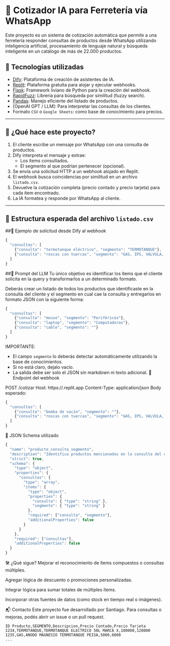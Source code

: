 # 🤖 Cotizador IA para Ferretería vía WhatsApp

Este proyecto es un sistema de cotización automática que permite a una ferretería responder consultas de productos desde WhatsApp utilizando inteligencia artificial, procesamiento de lenguaje natural y búsqueda inteligente en un catálogo de más de 22.000 productos.

## 🧱 Tecnologías utilizadas

- [Dify](https://dify.ai/): Plataforma de creación de asistentes de IA.
- [Replit](https://replit.com/): Plataforma gratuita para alojar y ejecutar webhooks.
- [Flask](https://flask.palletsprojects.com/): Framework liviano de Python para la creación del webhook.
- [RapidFuzz](https://maxbachmann.github.io/RapidFuzz/): Librería para búsqueda por similitud (fuzzy search).
- [Pandas](https://pandas.pydata.org/): Manejo eficiente del listado de productos.
- [OpenAI GPT / LLM]: Para interpretar las consultas de los clientes.
- Formato `CSV` o `Google Sheets`: como base de conocimiento para precios.

---

## 🚀 ¿Qué hace este proyecto?

1. El cliente escribe un mensaje por WhatsApp con una consulta de productos.
2. Dify interpreta el mensaje y extrae:
   - Los ítems consultados.
   - El segmento al que podrían pertenecer (opcional).
3. Se envía una solicitud HTTP a un webhook alojado en Replit.
4. El webhook busca coincidencias por similitud en un archivo `listado.csv`.
5. Devuelve la cotización completa (precio contado y precio tarjeta) para cada ítem encontrado.
6. La IA formatea y responde por WhatsApp al cliente.

---

## 🧠 Estructura esperada del archivo `listado.csv`

##🧪 Ejemplo de solicitud desde Dify al webhook
```js
{
  "consultas": [
    {"consulta": "termotanque eléctrico", "segmento": "TERMOTANQUE"},
    {"consulta": "roscas con tuercas", "segmento": "GAS, IPS, VALVULA, LLAVE"}
  ]
}
```


##🧩 Prompt del LLM
Tu único objetivo es identificar los ítems que el cliente solicita en la query y transformarlos a un determinado formato.

Deberás crear un listado de todos los productos que identificaste en la consulta del cliente y el segmento en cual cae la consulta y entregarlos en formato JSON con la siguiente forma:

```js
{
  "consultas": [
    {"consulta": "mouse", "segmento": "Periféricos"},
    {"consulta": "laptop", "segmento": "Computadoras"},
    {"consulta": "cable", "segmento": ""}
  ]
}
```

IMPORTANTE:
- El campo `segmento` lo deberás detectar automáticamente utilizando la base de conocimientos. 
- Si no está claro, dejalo vacío.
- La salida debe ser solo el JSON sin markdown ni texto adicional.
🧪 Endpoint del webhook

POST /cotizar
Host: https://<tu-url-de-replit>.replit.app
Content-Type: application/json
Body esperado:

```js
{
  "consultas": [
    {"consulta": "bomba de vacío", "segmento": ""},
    {"consulta": "roscas con tuercas", "segmento": "GAS, IPS, VALVULA, LLAVE"}
  ]
}
```

📄 JSON Schema utilizado
```js
{
  "name": "producto_consulta_segmento",
  "description": "Identifica productos mencionados en la consulta del cliente y asigna segmentos si es posible.",
  "strict": true,
  "schema": {
    "type": "object",
    "properties": {
      "consultas": {
        "type": "array",
        "items": {
          "type": "object",
          "properties": {
            "consulta": { "type": "string" },
            "segmento": { "type": "string" }
          },
          "required": ["consulta", "segmento"],
          "additionalProperties": false
        }
      }
    },
    "required": ["consultas"],
    "additionalProperties": false
  }
}
```
🛠 ¿Qué sigue?
 Mejorar el reconocimiento de ítems compuestos o consultas múltiples.

 Agregar lógica de descuento o promociones personalizadas.

 Integrar lógica para sumar totales de múltiples ítems.

 Incorporar otras fuentes de datos (como stock en tiempo real o imágenes).

📬 Contacto
Este proyecto fue desarrollado por Santiago. Para consultas o mejoras, podés abrir un issue o un pull request.

```csv
ID Producto,SEGMENTO,Descripcion,Precio Contado,Precio Tarjeta
1234,TERMOTANQUE,TERMOTANQUE ELECTRICO 50L MARCA X,100000,120000
1235,GAS,ANODO MAGNESIO TERMOTANQUE PEISA,5000,6000
...

